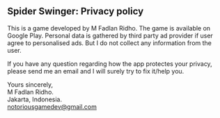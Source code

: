 ## Spider Swinger: Privacy policy

This is a game developed by M Fadlan Ridho. The game is available on Google Play.
Personal data is gathered by third party ad provider if user agree to personalised ads.
But I do not collect any information from the user.

If you have any question regarding how the app protectes your privacy, please send me an email and I will surely try to fix it/help you.

Yours sincerely,  
M Fadlan Ridho.  
Jakarta, Indonesia.  
notoriousgamedev@gmail.com

